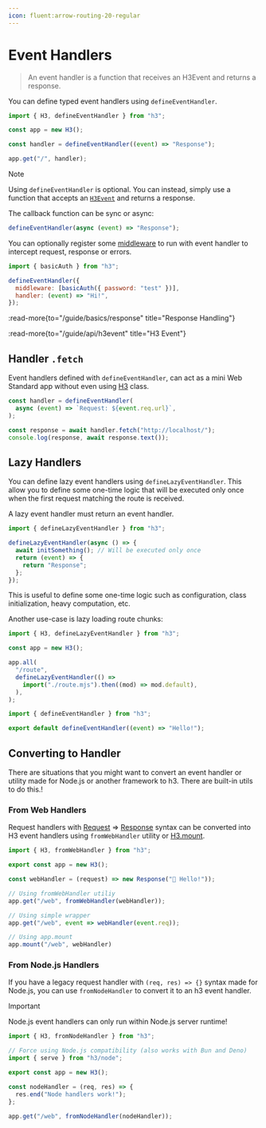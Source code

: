 ```yaml
---
icon: fluent:arrow-routing-20-regular
---
```


# Event Handlers

> An event handler is a function that receives an H3Event and returns a response.

You can define typed event handlers using `defineEventHandler`.

```js
import { H3, defineEventHandler } from "h3";

const app = new H3();

const handler = defineEventHandler((event) => "Response");

app.get("/", handler);
```

> [!NOTE]
> Using `defineEventHandler` is optional.
> You can instead, simply use a function that accepts an [`H3Event`](/guide/api/h3event) and returns a response.

The callback function can be sync or async:

```js
defineEventHandler(async (event) => "Response");
```

You can optionally register some [middleware](#middleware) to run with event handler to intercept request, response or errors.

```js
import { basicAuth } from "h3";

defineEventHandler({
  middleware: [basicAuth({ password: "test" })],
  handler: (event) => "Hi!",
});
```

:read-more{to="/guide/basics/response" title="Response Handling"}

:read-more{to="/guide/api/h3event" title="H3 Event"}

## Handler `.fetch`

Event handlers defined with `defineEventHandler`, can act as a mini Web Standard app without even using [H3](/guide/api/h3) class.

```js
const handler = defineEventHandler(
  async (event) => `Request: ${event.req.url}`,
);

const response = await handler.fetch("http://localhost/");
console.log(response, await response.text());
```

## Lazy Handlers

You can define lazy event handlers using `defineLazyEventHandler`. This allow you to define some one-time logic that will be executed only once when the first request matching the route is received.

A lazy event handler must return an event handler.

```js
import { defineLazyEventHandler } from "h3";

defineLazyEventHandler(async () => {
  await initSomething(); // Will be executed only once
  return (event) => {
    return "Response";
  };
});
```

This is useful to define some one-time logic such as configuration, class initialization, heavy computation, etc.

Another use-case is lazy loading route chunks:

```js [app.mjs]
import { H3, defineLazyEventHandler } from "h3";

const app = new H3();

app.all(
  "/route",
  defineLazyEventHandler(() =>
    import("./route.mjs").then((mod) => mod.default),
  ),
);
```

```js [route.mjs]
import { defineEventHandler } from "h3";

export default defineEventHandler((event) => "Hello!");
```

## Converting to Handler

There are situations that you might want to convert an event handler or utility made for Node.js or another framework to h3.
There are built-in utils to do this.!

### From Web Handlers

Request handlers with [Request](https://developer.mozilla.org/en-US/docs/Web/API/Request) => [Response](https://developer.mozilla.org/en-US/docs/Web/API/Response) syntax can be converted into H3 event handlers using `fromWebHandler` utility or [H3.mount](/guide/api/h3#h3mount).

```js
import { H3, fromWebHandler } from "h3";

export const app = new H3();

const webHandler = (request) => new Response("👋 Hello!"));

// Using fromWebHandler utiliy
app.get("/web", fromWebHandler(webHandler));

// Using simple wrapper
app.get("/web", event => webHandler(event.req));

// Using app.mount
app.mount("/web", webHandler)
```

### From Node.js Handlers

If you have a legacy request handler with `(req, res) => {}` syntax made for Node.js, you can use `fromNodeHandler` to convert it to an h3 event handler.

> [!IMPORTANT]
> Node.js event handlers can only run within Node.js server runtime!

```js
import { H3, fromNodeHandler } from "h3";

// Force using Node.js compatibility (also works with Bun and Deno)
import { serve } from "h3/node";

export const app = new H3();

const nodeHandler = (req, res) => {
  res.end("Node handlers work!");
};

app.get("/web", fromNodeHandler(nodeHandler));
```
